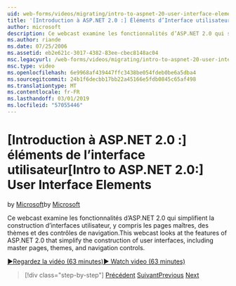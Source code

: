 ```yaml
---
uid: web-forms/videos/migrating/intro-to-aspnet-20-user-interface-elements
title: '[Introduction à ASP.NET 2.0 :] Éléments d’Interface utilisateur | Microsoft Docs'
author: microsoft
description: Ce webcast examine les fonctionnalités d’ASP.NET 2.0 qui simplifient la construction d’interfaces utilisateur, y compris les pages maîtres, des thèmes et des contrôles de navigation.
ms.author: riande
ms.date: 07/25/2006
ms.assetid: eb2e621c-3017-4382-83ee-cbec8148ac04
msc.legacyurl: /web-forms/videos/migrating/intro-to-aspnet-20-user-interface-elements
msc.type: video
ms.openlocfilehash: 6e9968af439447ffc3438be054fdeb0be6a5dba4
ms.sourcegitcommit: 24b1f6decbb17bb22a45166e5fdb0845c65af498
ms.translationtype: MT
ms.contentlocale: fr-FR
ms.lasthandoff: 03/01/2019
ms.locfileid: "57055446"
---
```

<a name="intro-to-aspnet-20-user-interface-elements"></a><span data-ttu-id="0f91a-103">[Introduction à ASP.NET 2.0 :] éléments de l’interface utilisateur</span><span class="sxs-lookup"><span data-stu-id="0f91a-103">[Intro to ASP.NET 2.0:] User Interface Elements</span></span>
====================
<span data-ttu-id="0f91a-104">by [Microsoft](https://github.com/microsoft)</span><span class="sxs-lookup"><span data-stu-id="0f91a-104">by [Microsoft](https://github.com/microsoft)</span></span>

<span data-ttu-id="0f91a-105">Ce webcast examine les fonctionnalités d’ASP.NET 2.0 qui simplifient la construction d’interfaces utilisateur, y compris les pages maîtres, des thèmes et des contrôles de navigation.</span><span class="sxs-lookup"><span data-stu-id="0f91a-105">This webcast looks at the features of ASP.NET 2.0 that simplify the construction of user interfaces, including master pages, themes, and navigation controls.</span></span>

[<span data-ttu-id="0f91a-106">&#9654;Regardez la vidéo (63 minutes)</span><span class="sxs-lookup"><span data-stu-id="0f91a-106">&#9654; Watch video (63 minutes)</span></span>](https://channel9.msdn.com/Blogs/ASP-NET-Site-Videos/intro-to-aspnet-20-user-interface-elements)

> [!div class="step-by-step"]
> <span data-ttu-id="0f91a-107">[Précédent](intro-to-aspnet-20-aspnet-20-fundamentals.md)
> [Suivant](migrating-from-classic-asp-to-aspnet.md)</span><span class="sxs-lookup"><span data-stu-id="0f91a-107">[Previous](intro-to-aspnet-20-aspnet-20-fundamentals.md)
[Next](migrating-from-classic-asp-to-aspnet.md)</span></span>
